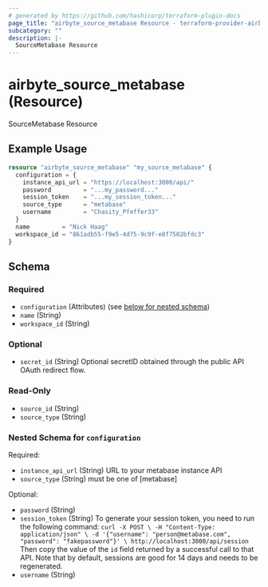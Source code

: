 ```yaml
---
# generated by https://github.com/hashicorp/terraform-plugin-docs
page_title: "airbyte_source_metabase Resource - terraform-provider-airbyte"
subcategory: ""
description: |-
  SourceMetabase Resource
---
```


# airbyte_source_metabase (Resource)

SourceMetabase Resource

## Example Usage

```terraform
resource "airbyte_source_metabase" "my_source_metabase" {
  configuration = {
    instance_api_url = "https://localhost:3000/api/"
    password         = "...my_password..."
    session_token    = "...my_session_token..."
    source_type      = "metabase"
    username         = "Chasity_Pfeffer33"
  }
  name         = "Nick Haag"
  workspace_id = "861adb55-f9e5-4d75-9c9f-e8f7502bfdc3"
}
```

<!-- schema generated by tfplugindocs -->
## Schema

### Required

- `configuration` (Attributes) (see [below for nested schema](#nestedatt--configuration))
- `name` (String)
- `workspace_id` (String)

### Optional

- `secret_id` (String) Optional secretID obtained through the public API OAuth redirect flow.

### Read-Only

- `source_id` (String)
- `source_type` (String)

<a id="nestedatt--configuration"></a>
### Nested Schema for `configuration`

Required:

- `instance_api_url` (String) URL to your metabase instance API
- `source_type` (String) must be one of [metabase]

Optional:

- `password` (String)
- `session_token` (String) To generate your session token, you need to run the following command: ``` curl -X POST \
  -H "Content-Type: application/json" \
  -d '{"username": "person@metabase.com", "password": "fakepassword"}' \
  http://localhost:3000/api/session
``` Then copy the value of the `id` field returned by a successful call to that API.
Note that by default, sessions are good for 14 days and needs to be regenerated.
- `username` (String)


